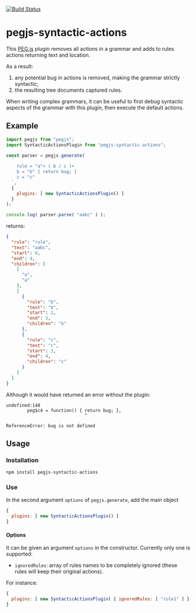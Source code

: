 [![Build Status](https://travis-ci.org/Seb35/pegjs-syntactic-actions.svg?branch=master)](https://travis-ci.org/Seb35/pegjs-syntactic-actions)

pegjs-syntactic-actions
=======================

This [PEG.js](https://pegjs.org) plugin removes all actions in a grammar and adds to rules actions returning text and location.

As a result:

1. any potential bug in actions is removed, making the grammar strictly syntactic;
2. the resulting tree documents captured rules.

When writing complex grammars, it can be useful to first debug syntactic aspects of the grammar with this plugin, then execute the default actions.


Example
-------

```javascript
import pegjs from "pegjs";
import SyntacticActionsPlugin from "pegjs-syntactic-actions";

const parser = pegjs.generate(
  `
    rule = "a"+ ( b / c )+
    b = "b" { return bug; }
    c = "c"
  `,
  {
    plugins: [ new SyntacticActionsPlugin() ]
  }
);

console.log( parser.parse( "aabc" ) );
```

returns:

```json
{
  "rule": "rule",
  "text": "aabc",
  "start": 0,
  "end": 4,
  "children": [
    [
      "a",
      "a"
    ],
    [
      {
        "rule": "b",
        "text": "b",
        "start": 2,
        "end": 3,
        "children": "b"
      },
      {
        "rule": "c",
        "text": "c",
        "start": 3,
        "end": 4,
        "children": "c"
      }
    ]
  ]
}
```

Although it would have returned an error without the plugin:

```
undefined:148
        peg$c4 = function() { return bug; },
                              ^

ReferenceError: bug is not defined
```


Usage
-----

### Installation

```sh
npm install pegjs-syntactic-actions
```

### Use

In the second argument `options` of `pegjs.generate`, add the main object

```javascript
{
  plugins: [ new SyntacticActionsPlugin() ]
}
```

#### Options

It can be given an argument `options` in the constructor. Currently only one is supported:

* `ignoredRules`: array of rules names to be completely ignored (these rules will keep their original actions).

For instance:

```javascript
{
  plugins: [ new SyntacticActionsPlugin( { ignoredRules: [ "rule1" ] } ) ]
}
```
